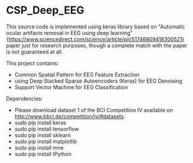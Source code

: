 # CSP_Deep_EEG
This source code is implemented using keras library based on "Automatic ocular artifacts removal in EEG using deep learning" {https://www.sciencedirect.com/science/article/pii/S1746809418300521} paper just for research purposes, though a complete match with the paper is not guaranteed at all.

This project contains:
- Common Spatial Pattern for EEG Feature Extraction
- using Deep Stacked Sparse Autoencoders (Keras) for EEG Denoising
- Support Vector Machine for EEG Classification

Dependencies:
- Please download dataset 1 of the BCI Competition IV available on http://www.bbci.de/competition/iv/#datasets.
- sudo pip install keras
- sudo pip install tensorflow
- sudo pip install sklearn
- sudo pip install matplotlib
- sudo pip install mne
- sudo pip install IPython
